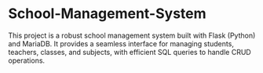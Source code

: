# School-Management-System
This project is a robust school management system built with Flask (Python) and MariaDB. It provides a seamless interface for managing students, teachers, classes, and subjects, with efficient SQL queries to handle CRUD operations.
